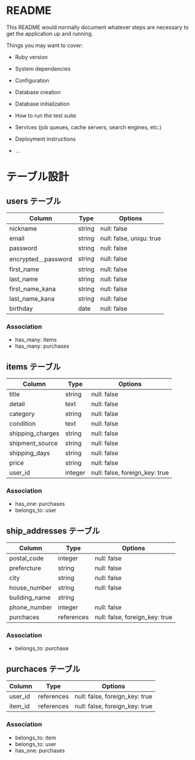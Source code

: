 # README

This README would normally document whatever steps are necessary to get the
application up and running.

Things you may want to cover:

* Ruby version

* System dependencies

* Configuration

* Database creation

* Database initialization

* How to run the test suite

* Services (job queues, cache servers, search engines, etc.)

* Deployment instructions

* ...


# テーブル設計

## users テーブル

| Column                 | Type   | Options                  |
| ---------------------- | ------ | ------------------------ |
| nickname               | string | null: false              |
| email                  | string | null: false, uniqu: true |
| password               | string | null: false              |
| encrypted＿password    | string | null: false              |
| first_name             | string | null: false              |
| last_name              | string | null: false              |
| first_name_kana        | string | null: false              |
| last_name_kana         | string | null: false              |
| birthday               | date   | null: false              |

### Association
- has_many: items
- has_many: purchases


## items テーブル

| Column                 | Type       | Options                        |
| ---------------------- | ---------- | ------------------------------ |
| title                  | string     | null: false                    |
| detail                 | text       | null: false                    |
| category               | string     | null: false                    |
| condition              | text       | null: false                    |
| shipping_charges       | string     | null: false                    |
| shipment_source        | string     | null: false                    |
| shipping_days          | string     | null: false                    |
| price                  | string     | null: false                    |
| user_id                | integer    | null: false, foreign_key: true |

### Association
- has_one: purchases
- belongs_to: user


## ship_addresses テーブル

| Column                 | Type       | Options                        |
| ---------------------- | ---------- | ------------------------------ |
| postal_code            | integer    | null: false                    |
| prefercture            | string     | null: false                    |
| city                   | string     | null: false                    |
| house_number           | string     | null: false                    |
| building_name          | string     |                                |
| phone_number           | integer    | null: false                    |
| purchaces              | references | null: false, foreign_key: true |

### Association
- belongs_to: purchase


## purchaces テーブル

| Column                 | Type       | Options                        |
| ---------------------- | ---------- | ------------------------------ |
| user_id                | references | null: false, foreign_key: true |
| item_id                | references | null: false, foreign_key: true |

### Association
- belongs_to: item
- belongs_to: user
- has_one: purchases